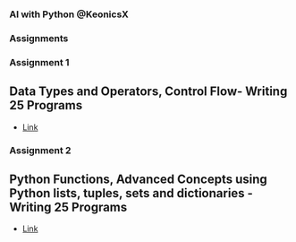 ### AI with Python @KeonicsX
### Assignments
### Assignment 1
## Data Types and Operators, Control Flow- Writing 25 Programs
- [Link](https://bit.ly/3G9mPgt)
### Assignment 2
## Python Functions, Advanced Concepts using Python lists, tuples, sets and dictionaries - Writing 25 Programs
- [Link]()
